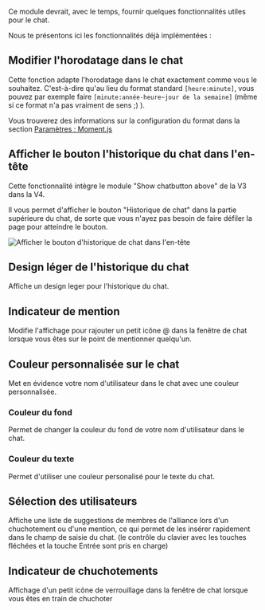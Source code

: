 Ce module devrait, avec le temps, fournir quelques fonctionnalités utiles pour le chat.

Nous te présentons ici les fonctionnalités déjà implémentées :

## Modifier l'horodatage dans le chat

Cette fonction adapte l'horodatage dans le chat exactement comme vous le souhaitez.
C'est-à-dire qu'au lieu du format standard `[heure:minute]`, vous pouvez par exemple faire `[minute:année-heure~jour de la semaine]` (même si ce format n'a pas vraiment de sens ;) ).

Vous trouverez des informations sur la configuration du format dans la section [Paramètres : Moment.js](../../settings.md#moment-js)

## Afficher le bouton l'historique du chat dans l'en-tête

Cette fonctionnalité intègre le module "Show chatbutton above" de la V3 dans la V4.

Il vous permet d'afficher le bouton "Historique de chat" dans la partie supérieure du chat, de sorte que vous n'ayez pas besoin de faire défiler la page pour atteindre le bouton.

![Afficher le bouton d'historique de chat dans l'en-tête](./cloneHistoryBtnToHeader.png)

## Design léger de l'historique du chat

Affiche un design leger pour l'historique du chat.

## Indicateur de mention

Modifie l'affichage pour rajouter un petit icône @ dans la fenêtre de chat lorsque vous êtes sur le point de mentionner quelqu'un.

## Couleur personnalisée sur le chat

Met en évidence votre nom d'utilisateur dans le chat avec une couleur personnalisée.

### Couleur du fond

Permet de changer la couleur du fond de votre nom d'utilisateur dans le chat.

### Couleur du texte

Permet d'utiliser une couleur personalisé pour le texte du chat.

## Sélection des utilisateurs

Affiche une liste de suggestions de membres de l'alliance lors d'un chuchotement ou d'une mention,
ce qui permet de les insérer rapidement dans le champ de saisie du chat.
(le contrôle du clavier avec les touches fléchées et la touche Entrée sont pris en charge)

## Indicateur de chuchotements

Affichage d'un petit icône de verrouillage dans la fenêtre de chat lorsque vous êtes en train de chuchoter

